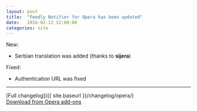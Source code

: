 ```yaml
---
layout: post
title:  "Feedly Notifier for Opera has been updated"
date:   2016-02-12 12:00:00
categories: site
---
```


New:

* Serbian translation was added (thanks to **sijera**)

Fixed:

* Authentication URL was fixed

***

[Full changelog]({{ site.baseurl }}/changelog/opera/)  
[Download from Opera add-ons](https://addons.opera.com/en/extensions/details/feedly-notifier/)